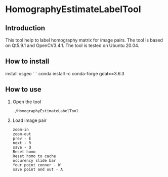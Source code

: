 # HomographyEstimateLabelTool
## Introduction
This tool help to label homography matrix for image pairs. The tool is based on Qt5.9.1 and OpenCV3.4.1. The tool is tested on Ubuntu 20.04.
## How to install
install osgeo
    ```
    conda install -c conda-forge gdal==3.6.3

## How to use
1. Open the tool
    ```
    ./HomographyEstimateLabelTool
    ```
2. Load image pair
    ```
    zoom-in
    zoom-out
    prev - E
    next - R
    save - Q
    Reset homo
    Reset homo to cache
    occurency slide bar
    four point conner - W
    save point and out - A


    
